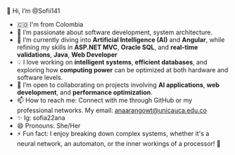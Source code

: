 👋 Hi, I’m @Sofii141  
- 🇨🇴  I'm from Colombia 
- 👀 I’m passionate about software development, system architecture.  
- 🌱 I’m currently diving into **Artificial Intelligence (AI)** and **Angular**, while refining my skills in **ASP.NET MVC**, **Oracle SQL**, and **real-time validations**, **Java**, **Web Developer**
- 💡 I love working on **intelligent systems**, **efficient databases**, and exploring how **computing power** can be optimized at both hardware and software levels.  
- 💞️ I’m open to collaborating on projects involving **AI applications**, **web development**, and **performance optimization**.  
- 📫 How to reach me: Connect with me through GitHub or my professional networks. My email: anaarangowt@unicauca.edu.co
- ✨ Ig: sofia22ana
- 😄 Pronouns: She/Her  
- ⚡ Fun fact: I enjoy breaking down complex systems, whether it's a neural network, an automaton, or the inner workings of a processor! 🚀

<!---
Sofii141/Sofii141 is a ✨ special ✨ repository because its `README.md` (this file) appears on your GitHub profile.
You can click the Preview link to take a look at your changes.
--->
